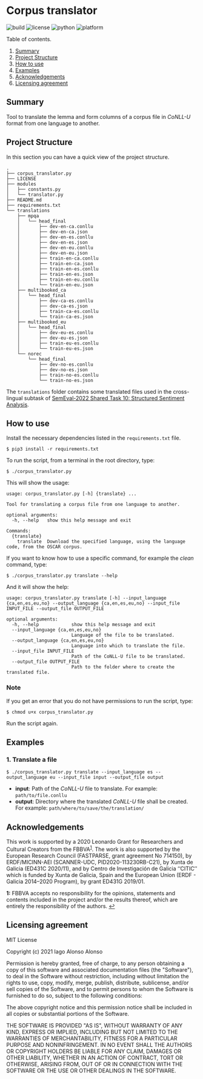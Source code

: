 # Corpus translator

![build](https://img.shields.io/badge/build-passing-brightgreen) ![license](https://img.shields.io/badge/license-MIT-brightgreen) ![python](https://img.shields.io/badge/python-3.8%2B-blue) ![platform](https://img.shields.io/badge/platform-linux--64%20%7C%20win--64-lightgrey)

Table of contents.

1. [Summary](#summary)
2. [Project Structure](#project-structure)
3. [How to use](#how-to-use)
4. [Examples](#examples)
5. [Acknowledgements](#acknowledgements)
6. [Licensing agreement](#licensing-agreement)

## Summary

Tool to translate the lemma and form columns of a corpus file in *CoNLL-U* format from one language to another.

## Project Structure

In this section you can have a quick view of the project structure.

```
.
├── corpus_translator.py
├── LICENSE
├── modules
│   ├── constants.py
│   └── translator.py
├── README.md
├── requirements.txt
└── translations
    ├── mpqa
    │   └── head_final
    │       ├── dev-en-ca.conllu
    │       ├── dev-en-ca.json
    │       ├── dev-en-es.conllu
    │       ├── dev-en-es.json
    │       ├── dev-en-eu.conllu
    │       ├── dev-en-eu.json
    │       ├── train-en-ca.conllu
    │       ├── train-en-ca.json
    │       ├── train-en-es.conllu
    │       ├── train-en-es.json
    │       ├── train-en-eu.conllu
    │       └── train-en-eu.json
    ├── multibooked_ca
    │   └── head_final
    │       ├── dev-ca-es.conllu
    │       ├── dev-ca-es.json
    │       ├── train-ca-es.conllu
    │       └── train-ca-es.json
    ├── multibooked_eu
    │   └── head_final
    │       ├── dev-eu-es.conllu
    │       ├── dev-eu-es.json
    │       ├── train-eu-es.conllu
    │       └── train-eu-es.json
    └── norec
        └── head_final
            ├── dev-no-es.conllu
            ├── dev-no-es.json
            ├── train-no-es.conllu
            └── train-no-es.json
```

The `translations` folder contains some translated files used in the cross-lingual subtask
of [SemEval-2022 Shared Task 10: Structured Sentiment Analysis][1].

[1]: https://github.com/jerbarnes/semeval22_structured_sentiment

## How to use

Install the necessary dependencies listed in the `requirements.txt` file.

`$ pip3 install -r requirements.txt`

To run the script, from a terminal in the root directory, type:

`$ ./corpus_translator.py`

This will show the usage:

```
usage: corpus_translator.py [-h] {translate} ...

Tool for translating a corpus file from one language to another.

optional arguments:
  -h, --help   show this help message and exit

Commands:
  {translate}
    translate  Download the specified language, using the language code, from the OSCAR corpus.
```

If you want to know how to use a specific command, for example the *clean* command, type:

`$ ./corpus_translator.py translate --help`

And it will show the help:

```
usage: corpus_translator.py translate [-h] --input_language {ca,en,es,eu,no} --output_language {ca,en,es,eu,no} --input_file INPUT_FILE --output_file OUTPUT_FILE

optional arguments:
  -h, --help            show this help message and exit
  --input_language {ca,en,es,eu,no}
                        Language of the file to be translated.
  --output_language {ca,en,es,eu,no}
                        Language into which to translate the file.
  --input_file INPUT_FILE
                        Path of the CoNLL-U file to be translated.
  --output_file OUTPUT_FILE
                        Path to the folder where to create the translated file.
```

### Note

If you get an error that you do not have permissions to run the script, type:

`$ chmod u+x corpus_translator.py`

Run the script again.

## Examples

### 1. Translate a file

`$ ./corpus_translator.py translate --input_language es --output_language eu --input_file input --output_file output`

- **input**: Path of the *CoNLL-U* file to translate. For example: `path/to/file.conllu`
- **output**: Directory where the translated *CoNLL-U* file shall be created. For example: `path/where/to/save/the/translation/`

## Acknowledgements

This work is supported by a 2020 Leonardo Grant for Researchers and Cultural Creators from the
FBBVA<sup id="fbbva-sup">[1](#FBBVA-anc)</sup>. The work is also supported by the European Research Council (FASTPARSE, grant agreement No
714150), by ERDF/MICINN-AEI (SCANNER-UDC, PID2020-113230RB-C21), by Xunta de Galicia (ED431C 2020/11), and by Centro de Investigación de
Galicia ‘‘CITIC’’ which is funded by Xunta de Galicia, Spain and the European Union (ERDF - Galicia 2014–2020 Program), by grant ED431G
2019/01.

<b id="FBBVA-anc">1:</b> FBBVA accepts no responsibility for the opinions, statements and contents included in the project and/or the
results thereof, which are entirely the responsibility of the authors. [↩](#fbbva-sup)

## Licensing agreement

MIT License

Copyright (c) 2021 Iago Alonso Alonso

Permission is hereby granted, free of charge, to any person obtaining a copy of this software and associated documentation files (the
"Software"), to deal in the Software without restriction, including without limitation the rights to use, copy, modify, merge, publish,
distribute, sublicense, and/or sell copies of the Software, and to permit persons to whom the Software is furnished to do so, subject to the
following conditions:

The above copyright notice and this permission notice shall be included in all copies or substantial portions of the Software.

THE SOFTWARE IS PROVIDED "AS IS", WITHOUT WARRANTY OF ANY KIND, EXPRESS OR IMPLIED, INCLUDING BUT NOT LIMITED TO THE WARRANTIES OF
MERCHANTABILITY, FITNESS FOR A PARTICULAR PURPOSE AND NONINFRINGEMENT. IN NO EVENT SHALL THE AUTHORS OR COPYRIGHT HOLDERS BE LIABLE FOR ANY
CLAIM, DAMAGES OR OTHER LIABILITY, WHETHER IN AN ACTION OF CONTRACT, TORT OR OTHERWISE, ARISING FROM, OUT OF OR IN CONNECTION WITH THE
SOFTWARE OR THE USE OR OTHER DEALINGS IN THE SOFTWARE.